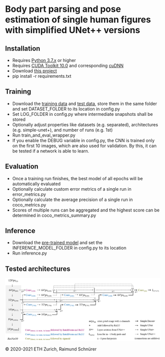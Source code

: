 # Body part parsing and pose estimation of single human figures with simplified UNet++ versions

## Installation

* Requires [Python 3.7.x](https://www.python.org/downloads/) or higher
* Requires [CUDA Toolkit 10.0](https://developer.nvidia.com/cuda-downloads) and corresponding [cuDNN](https://developer.nvidia.com/rdp/cudnn-download)
* Download [this project](https://gitlab.ethz.ch/narrat3d/pictorial-maps-simple-unets/-/archive/master/pictorial-maps-mask-rcnn-master.zip)
* pip install -r requirements.txt

## Training
* Download the [training data](https://ikgftp.ethz.ch/?u=K8bH&p=3RwE&path=/human_figures_training_data.zip) and [test data](https://ikgftp.ethz.ch/?u=VDYk&p=Bm6D&path=/human_figures_test_data.zip), store them in the same folder and set DATASET_FOLDER to its location in config.py
* Set LOG_FOLDER in config.py where intermediate snapshots shall be stored
* Optionally adjust properties like datasets (e.g. separated), architectures (e.g. simple-unet+), and number of runs (e.g. 1st)
* Run train_and_eval_wrapper.py
* If you enable the DEBUG variable in config.py, the CNN is trained only on the first 10 images, which are also used for validation. By this, it can be tested if a network is able to learn. 

## Evaluation
* Once a training run finishes, the best model of all epochs will be automatically evaluated
* Optionally calculate custom error metrics of a single run in error_metrics.py
* Optionally calculate the average precision of a single run in coco_metrics.py 
* Scores of multiple runs can be aggregated and the highest score can be determined in coco_metrics_summary.py

## Inference
* Download the [pre-trained model](https://ikgftp.ethz.ch/?u=cndC&p=tWwd&path=/human_figures_model.zip) and set the INFERENCE_MODEL_FOLDER in config.py to its location
* Run inference.py

## Tested architectures
![Implemented architectures](architectures.png "Implemented architectures")

© 2020-2021 ETH Zurich, Raimund Schnürer